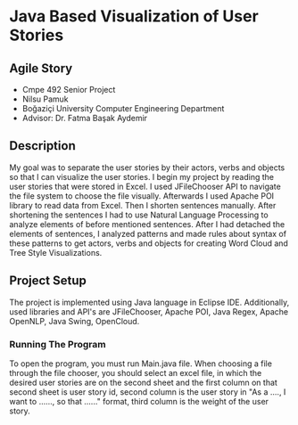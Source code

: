 # Java Based Visualization of User Stories

## Agile Story
* Cmpe 492 Senior Project
* Nilsu Pamuk
* Boğaziçi University Computer Engineering Department
* Advisor: Dr. Fatma Başak Aydemir

## Description

My goal was to separate the user stories by their actors, verbs and objects so that I can visualize the user stories. I begin my project by reading the user stories that were stored in Excel. I used JFileChooser API to navigate the file system to choose the file visually. Afterwards I used Apache POI library to read data from Excel. Then I shorten sentences manually. After shortening the sentences I had to use Natural Language Processing to analyze elements of before mentioned sentences. After I had detached the elements of sentences, I analyzed patterns and made rules about syntax of these patterns to get actors, verbs and objects for creating Word Cloud and Tree Style Visualizations.

## Project Setup

The project is implemented using Java language in Eclipse IDE. Additionally, used libraries and API's are JFileChooser, Apache POI, Java Regex, Apache OpenNLP, Java Swing, OpenCloud.

### Running The Program

To open the program, you must run Main.java file. When choosing a file through the file chooser, you should select an excel file, in which the desired user stories are on the second sheet and the first column on that second sheet is user story id, second column is the user story in "As a ...., I want to ......, so that ......" format, third column is the weight of the user story.
